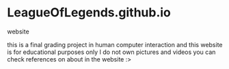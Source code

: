 # LeagueOfLegends.github.io
website



this is a final grading project in human computer interaction and this website is for educational purposes only I do not own pictures and videos you can check references on about in the website :>
